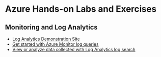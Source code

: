 # Azure Hands-on Labs and Exercises

## Monitoring and Log Analytics

* [Log Analytics Demonstration Site](https://portal.loganalytics.io/demo)
* [Get started with Azure Monitor log queries](https://docs.microsoft.com/en-us/azure/azure-monitor/log-query/get-started-queries?toc=%2Fazure%2Fazure-monitor%2Ftoc.json)
* [View or analyze data collected with Log Analytics log search](https://docs.microsoft.com/en-us/azure/azure-monitor/learn/tutorial-viewdata)
